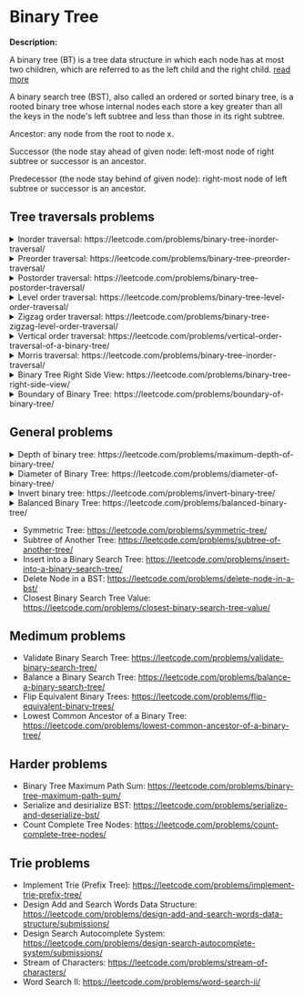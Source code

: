 # Binary Tree

**Description:**

A binary tree (BT) is a tree data structure in which each node has at most two children,
which are referred to as the left child and the right child. [read more](https://en.wikipedia.org/wiki/Binary_tree)

A binary search tree (BST), also called an ordered or sorted binary tree,
is a rooted binary tree whose internal nodes each store a key greater than all
the keys in the node's left subtree and less than those in its right subtree.

Ancestor: any node from the root to node x.

Successor (the node stay ahead of given node: left-most node of right subtree or successor is an ancestor.

Predecessor (the node stay behind of given node): right-most node of left subtree or successor is an ancestor.

## Tree traversals problems
<details><summary>Inorder traversal: https://leetcode.com/problems/binary-tree-inorder-traversal/</summary><p>

        Inorder traversal can be implemented using recursive or iterative algorithm.
        During the in-order traversal algorithm, the left subtree is explored first,
        followed by root, and finally nodes on the right subtree. 
 
</p></details>

<details><summary>Preorder traversal: https://leetcode.com/problems/binary-tree-preorder-traversal/</summary><p>

        Preorder traversal can be implemented using recursive or iterative algorithm.
        During the pre-order traversal algorithm, the root node is visited first,
        followed by left sub-tree, and finally nodes on the right subtree. 
 
</p></details>

<details><summary>Postorder traversal: https://leetcode.com/problems/binary-tree-postorder-traversal/</summary><p>

        Postorder traversal can be implemented using recursive or iterative algorithm.
        During the postorder traversal algorithm, the left subtree is explored first,
        followed by the right subtree, and finally root node.
 
</p></details>

<details><summary>Level order traversal: https://leetcode.com/problems/binary-tree-level-order-traversal/</summary><p>

        Level order traversal can be implemented using recursive or iterative algorithm.
        We should visit each nodes level by level. This means that we can use BFS algorithm
        to solve it using iterative approach.
        In order to solve it using recursive approach we should push new empty vector into the result
        vector, if the vector size is equal to the current level. Then we just need in insert the node
        element into the current level index of result vector: res[l].push_back(r->val).
 
</p></details>

<details><summary>Zigzag order traversal: https://leetcode.com/problems/binary-tree-zigzag-level-order-traversal/</summary><p>

       We can use the same approach as for level order traversal, but we should
       reverse the nodes in the temp vector depends on the result vector size (BFS).
       Example: if (res.size() % 2 != 0) reverse(temp.begin(), temp.end());
       Or we can detect an insert position to the temo vector depends on the current
       level value (DFS).
       Example: res[level].insert(level % 2 != 0
                              ? res[level].begin()
                              : res[level].end(), root->val);
 
</p></details>

<details><summary>Vertical order traversal: https://leetcode.com/problems/vertical-order-traversal-of-a-binary-tree/</summary><p>

       We can solve this problem by applying DFS on the original tree and construct the
       unordered map with the coordinates of each node in the tree. Then we can traverse
       through this map, sort element inside the map, and insert them into result vector.
 
</p></details>

<details><summary>Morris traversal: https://leetcode.com/problems/binary-tree-inorder-traversal/</summary><p>

       The solution is based on modifying the rightmost pointer of the tree.
       So, while current pointer is not nullptr:
       1. If current does not have left child then we add current’s value ot the result,
          and swith to the right subtree current = current->right.
       2. If current node does have left child, then in the left subtree we set the right
          child of the rightmost node pointing to the current node. Then we keep going
          to the left subtree.
       (Inorder traversal)
 
</p></details>

<details><summary>Binary Tree Right Side View: https://leetcode.com/problems/binary-tree-right-side-view/</summary><p>

        This problem can se solved by using modified preorder recursive traversal.
        The only difference is that we will keep inserting element inside the result
        vector only if the current level is more than the vector size.
        Like: if (res.size() <= level) res.push_back(root->val);
        Obvisouly we need to maintain the current level during traversal.
 
</p></details>

<details><summary>Boundary of Binary Tree: https://leetcode.com/problems/boundary-of-binary-tree/</summary><p>

        This problem can be solved by combinig the preorder and postorder traversal.
        We need inorder to get the left view, psotorder to get the right view, and
        we need to modify this combined approach to get the botom/leaves nodes.
        This also can be solved by applying three separate traversals:
        left view, add leaves, and right view.
 
</p></details>


## General problems
<details><summary>Depth of binary tree: https://leetcode.com/problems/maximum-depth-of-binary-tree/</summary><p>

        This problem can be solved by applying dfs approach on a tree.
        When we traverse the tree we will return 0 when we reach the leaf node.
        Then we will call the save dfs() method on left and right nodes.
        At very end we will return the maximum of both calls + 1.
 
</p></details>

<details><summary>Diameter of Binary Tree: https://leetcode.com/problems/diameter-of-binary-tree/</summary><p>

        This problem is almost the same as previous, but it needs to be modified in
        order to find the diameter. Basically, this means that in order to find
        diameter of binary tree we need to sum the depth of the left node, and the
        depth of the right node.
 
</p></details>

<details><summary>Invert binary tree: https://leetcode.com/problems/invert-binary-tree/</summary><p>

        In order to solve this problem we need to apply preorder traversal and
        swap left and right subtrees of the current node on each iteration.
 
</p></details>

<details><summary>Balanced Binary Tree: https://leetcode.com/problems/balanced-binary-tree/</summary><p>

        IWe are calculating the depth on each tree level and retunn -1 if the depth on
        each level is more than exptected. This is almost the same as Depth of binary tree
        with some small modifications.
 
</p></details>

* Symmetric Tree: https://leetcode.com/problems/symmetric-tree/
* Subtree of Another Tree: https://leetcode.com/problems/subtree-of-another-tree/
* Insert into a Binary Search Tree: https://leetcode.com/problems/insert-into-a-binary-search-tree/
* Delete Node in a BST: https://leetcode.com/problems/delete-node-in-a-bst/
* Closest Binary Search Tree Value: https://leetcode.com/problems/closest-binary-search-tree-value/

## Medimum problems
* Validate Binary Search Tree: https://leetcode.com/problems/validate-binary-search-tree/
* Balance a Binary Search Tree: https://leetcode.com/problems/balance-a-binary-search-tree/
* Flip Equivalent Binary Trees: https://leetcode.com/problems/flip-equivalent-binary-trees/
* Lowest Common Ancestor of a Binary Tree: https://leetcode.com/problems/lowest-common-ancestor-of-a-binary-tree/

## Harder problems
* Binary Tree Maximum Path Sum: https://leetcode.com/problems/binary-tree-maximum-path-sum/
* Serialize and desirialize BST: https://leetcode.com/problems/serialize-and-deserialize-bst/
* Count Complete Tree Nodes: https://leetcode.com/problems/count-complete-tree-nodes/

## Trie problems
* Implement Trie (Prefix Tree): https://leetcode.com/problems/implement-trie-prefix-tree/
* Design Add and Search Words Data Structure: https://leetcode.com/problems/design-add-and-search-words-data-structure/submissions/
* Design Search Autocomplete System: https://leetcode.com/problems/design-search-autocomplete-system/submissions/
* Stream of Characters: https://leetcode.com/problems/stream-of-characters/
* Word Search II: https://leetcode.com/problems/word-search-ii/
